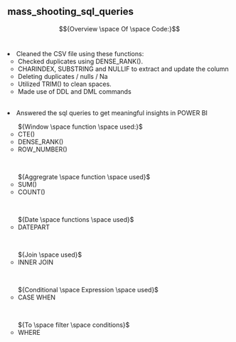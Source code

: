 ## mass_shooting_sql_queries

$${Overview \space Of \space Code:}$$
<br>

<li> Cleaned the CSV file using these functions:
    <ul type = "circle">
         <li>Checked duplicates using DENSE_RANK().</li>
         <li>CHARINDEX, SUBSTRING and NULLIF to extract and update the column</li>
         <li>Deleting duplicates / nulls / Na</li>
         <li>Utilized TRIM() to clean spaces.</li>
         <li>Made use of DDL and DML commands</li>
   </ul>
</li> 
<br>


<li>Answered the sql queries to get meaningful insights in POWER BI</li> 
    <ul type = "circle">
    ${Window \space function \space used:}$
     <li>CTE()</li>
     <li>DENSE_RANK()</li>
      <li>ROW_NUMBER()</li>
    </ul>
  <br>
  
   <ul type = "circle">
 ${Aggregrate \space function \space used}$
   <li>SUM()</li>
   <li>COUNT()</li>
   </ul>
<br>

 <ul type = "circle">
  ${Date \space functions \space used}$
   <li>DATEPART</li>
   </ul>
  <br>

  <ul type = "circle">
  ${Join \space used}$
   <li>INNER JOIN</li>
   </ul>
  <br>

   <ul type = "circle">
  ${Conditional \space Expression \space used}$
   <li>CASE WHEN</li>
   </ul>
  <br>
  
  <ul type = "circle">
  ${To \space filter \space conditions}$
   <li>WHERE</li>
  </ul>

